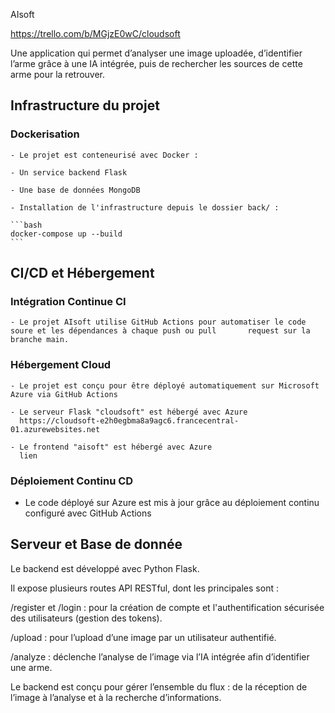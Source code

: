 AIsoft

https://trello.com/b/MGjzE0wC/cloudsoft

Une application qui permet d’analyser une image uploadée, d’identifier l’arme grâce à une IA intégrée, puis de rechercher les sources de cette arme pour la retrouver.

## Infrastructure du projet

  ### Dockerisation

    - Le projet est conteneurisé avec Docker :

    - Un service backend Flask

    - Une base de données MongoDB

    - Installation de l'infrastructure depuis le dossier back/ :
  
    ```bash
    docker-compose up --build
    ```

## CI/CD et Hébergement

  ### Intégration Continue CI
  
    - Le projet AIsoft utilise GitHub Actions pour automatiser le code soure et les dépendances à chaque push ou pull       request sur la branche main.

  ### Hébergement Cloud 

    - Le projet est conçu pour être déployé automatiquement sur Microsoft Azure via GitHub Actions

    - Le serveur Flask "cloudsoft" est hébergé avec Azure
      https://cloudsoft-e2h0egbma8a9agc6.francecentral-01.azurewebsites.net

    - Le frontend "aisoft" est hébergé avec Azure
      lien

  ### Déploiement Continu CD
  
  - Le code déployé sur Azure est mis à jour grâce au déploiement continu configuré avec GitHub Actions


## Serveur et Base de donnée

Le backend est développé avec Python Flask.

Il expose plusieurs routes API RESTful, dont les principales sont :

/register et /login : pour la création de compte et l'authentification sécurisée des utilisateurs (gestion des tokens).

/upload : pour l’upload d’une image par un utilisateur authentifié.

/analyze : déclenche l’analyse de l’image via l’IA intégrée afin d’identifier une arme.

Le backend est conçu pour gérer l’ensemble du flux : de la réception de l’image à l’analyse et à la recherche d’informations.


